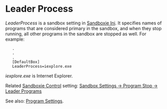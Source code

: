 # Leader Process

_LeaderProcess_ is a sandbox setting in [Sandboxie Ini](SandboxieIni.md). It specifies names of programs that are considered primary in the sandbox, and when they stop running, all other programs in the sandbox are stopped as well. For example:
```
   .
   .
   .
   [DefaultBox]
   LeaderProcess=iexplore.exe
```

_iexplore.exe_ is Internet Explorer.

Related [Sandboxie Control](SandboxieControl.md) setting: [Sandbox Settings -> Program Stop -> Leader Programs](ProgramStopSettings#leader)

See also: [Program Settings](ProgramSettings#leader).
